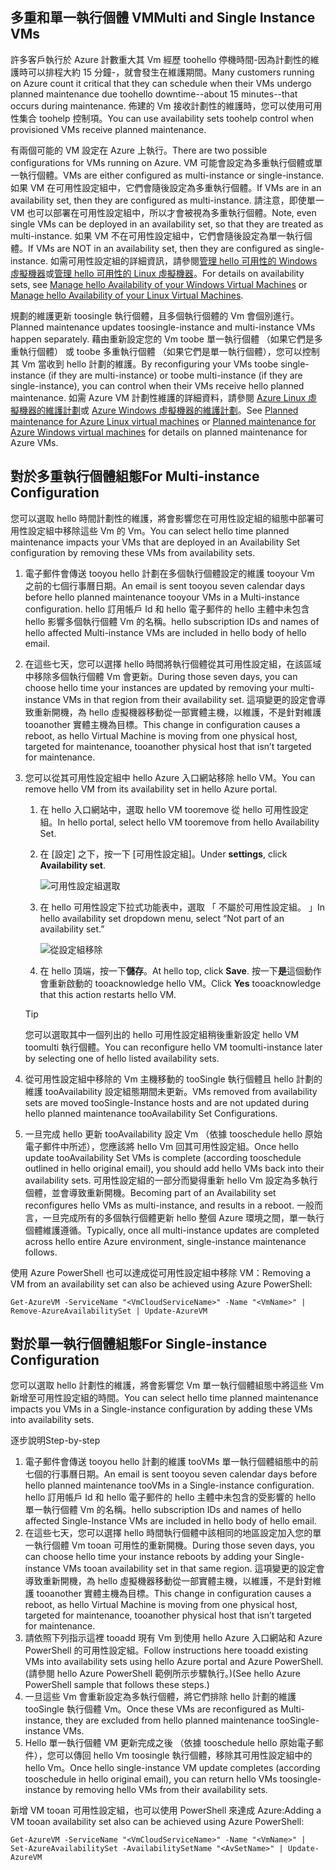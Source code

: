 

## <a name="multi-and-single-instance-vms"></a><span data-ttu-id="2ba39-101">多重和單一執行個體 VM</span><span class="sxs-lookup"><span data-stu-id="2ba39-101">Multi and Single Instance VMs</span></span>
<span data-ttu-id="2ba39-102">許多客戶執行於 Azure 計數重大其 Vm 經歷 toohello 停機時間-因為計劃性的維護時可以排程大約 15 分鐘-，就會發生在維護期間。</span><span class="sxs-lookup"><span data-stu-id="2ba39-102">Many customers running on Azure count it critical that they can schedule when their VMs undergo planned maintenance due toohello downtime--about 15 minutes--that occurs during maintenance.</span></span> <span data-ttu-id="2ba39-103">佈建的 Vm 接收計劃性的維護時，您可以使用可用性集合 toohelp 控制項。</span><span class="sxs-lookup"><span data-stu-id="2ba39-103">You can use availability sets toohelp control when provisioned VMs receive planned maintenance.</span></span>

<span data-ttu-id="2ba39-104">有兩個可能的 VM 設定在 Azure 上執行。</span><span class="sxs-lookup"><span data-stu-id="2ba39-104">There are two possible configurations for VMs running on Azure.</span></span> <span data-ttu-id="2ba39-105">VM 可能會設定為多重執行個體或單一執行個體。</span><span class="sxs-lookup"><span data-stu-id="2ba39-105">VMs are either configured as multi-instance or single-instance.</span></span> <span data-ttu-id="2ba39-106">如果 VM 在可用性設定組中，它們會隨後設定為多重執行個體。</span><span class="sxs-lookup"><span data-stu-id="2ba39-106">If VMs are in an availability set, then they are configured as multi-instance.</span></span> <span data-ttu-id="2ba39-107">請注意，即使單一 VM 也可以部署在可用性設定組中，所以才會被視為多重執行個體。</span><span class="sxs-lookup"><span data-stu-id="2ba39-107">Note, even single VMs can be deployed in an availability set, so that they are treated as multi-instance.</span></span> <span data-ttu-id="2ba39-108">如果 VM 不在可用性設定組中，它們會隨後設定為單一執行個體。</span><span class="sxs-lookup"><span data-stu-id="2ba39-108">If VMs are NOT in an availability set, then they are configured as single-instance.</span></span>  <span data-ttu-id="2ba39-109">如需可用性設定組的詳細資訊，請參閱[管理 hello 可用性的 Windows 虛擬機器](../articles/virtual-machines/windows/manage-availability.md?toc=%2fazure%2fvirtual-machines%2fwindows%2ftoc.json)或[管理 hello 可用性的 Linux 虛擬機器](../articles/virtual-machines/linux/manage-availability.md?toc=%2fazure%2fvirtual-machines%2flinux%2ftoc.json)。</span><span class="sxs-lookup"><span data-stu-id="2ba39-109">For details on availability sets, see [Manage hello Availability of your Windows Virtual Machines](../articles/virtual-machines/windows/manage-availability.md?toc=%2fazure%2fvirtual-machines%2fwindows%2ftoc.json) or [Manage hello Availability of your Linux Virtual Machines](../articles/virtual-machines/linux/manage-availability.md?toc=%2fazure%2fvirtual-machines%2flinux%2ftoc.json).</span></span>

<span data-ttu-id="2ba39-110">規劃的維護更新 toosingle 執行個體，且多個執行個體的 Vm 會個別進行。</span><span class="sxs-lookup"><span data-stu-id="2ba39-110">Planned maintenance updates toosingle-instance and multi-instance VMs happen separately.</span></span> <span data-ttu-id="2ba39-111">藉由重新設定您的 Vm toobe 單一執行個體 （如果它們是多重執行個體） 或 toobe 多重執行個體 （如果它們是單一執行個體），您可以控制其 Vm 當收到 hello 計劃的維護。</span><span class="sxs-lookup"><span data-stu-id="2ba39-111">By reconfiguring your VMs toobe single-instance (if they are multi-instance) or toobe multi-instance (if they are single-instance), you can control when their VMs receive hello planned maintenance.</span></span> <span data-ttu-id="2ba39-112">如需 Azure VM 計劃性維護的詳細資料，請參閱 [Azure Linux 虛擬機器的維護計劃](../articles/virtual-machines/linux/planned-maintenance.md?toc=%2fazure%2fvirtual-machines%2flinux%2ftoc.json)或 [Azure Windows 虛擬機器的維護計劃](../articles/virtual-machines/windows/planned-maintenance.md?toc=%2fazure%2fvirtual-machines%2fwindows%2ftoc.json)。</span><span class="sxs-lookup"><span data-stu-id="2ba39-112">See [Planned maintenance for Azure Linux virtual machines](../articles/virtual-machines/linux/planned-maintenance.md?toc=%2fazure%2fvirtual-machines%2flinux%2ftoc.json) or [Planned maintenance for Azure Windows virtual machines](../articles/virtual-machines/windows/planned-maintenance.md?toc=%2fazure%2fvirtual-machines%2fwindows%2ftoc.json) for details on planned maintenance for Azure VMs.</span></span>

## <a name="for-multi-instance-configuration"></a><span data-ttu-id="2ba39-113">對於多重執行個體組態</span><span class="sxs-lookup"><span data-stu-id="2ba39-113">For Multi-instance Configuration</span></span>
<span data-ttu-id="2ba39-114">您可以選取 hello 時間計劃性的維護，將會影響您在可用性設定組的組態中部署可用性設定組中移除這些 Vm 的 Vm。</span><span class="sxs-lookup"><span data-stu-id="2ba39-114">You can select hello time planned maintenance impacts your VMs that are deployed in an Availability Set configuration by removing these VMs from availability sets.</span></span>

1. <span data-ttu-id="2ba39-115">電子郵件會傳送 tooyou hello 計劃在多個執行個體設定的維護 tooyour Vm 之前的七個行事曆日期。</span><span class="sxs-lookup"><span data-stu-id="2ba39-115">An email is sent tooyou seven calendar days before hello planned maintenance tooyour VMs in a Multi-instance configuration.</span></span> <span data-ttu-id="2ba39-116">hello 訂用帳戶 Id 和 hello 電子郵件的 hello 主體中未包含 hello 影響多個執行個體 Vm 的名稱。</span><span class="sxs-lookup"><span data-stu-id="2ba39-116">hello subscription IDs and names of hello affected Multi-instance VMs are included in hello body of hello email.</span></span>
2. <span data-ttu-id="2ba39-117">在這些七天，您可以選擇 hello 時間將執行個體從其可用性設定組，在該區域中移除多個執行個體 Vm 會更新。</span><span class="sxs-lookup"><span data-stu-id="2ba39-117">During those seven days, you can choose hello time your instances are updated by removing your multi-instance VMs in that region from their availability set.</span></span> <span data-ttu-id="2ba39-118">這項變更的設定會導致重新開機，為 hello 虛擬機器移動從一部實體主機，以維護，不是針對維護 tooanother 實體主機為目標。</span><span class="sxs-lookup"><span data-stu-id="2ba39-118">This change in configuration causes a reboot, as hello Virtual Machine is moving from one physical host, targeted for maintenance, tooanother physical host that isn’t targeted for maintenance.</span></span>
3. <span data-ttu-id="2ba39-119">您可以從其可用性設定組中 hello Azure 入口網站移除 hello VM。</span><span class="sxs-lookup"><span data-stu-id="2ba39-119">You can remove hello VM from its availability set in hello Azure portal.</span></span>

   1. <span data-ttu-id="2ba39-120">在 hello 入口網站中，選取 hello VM tooremove 從 hello 可用性設定組。</span><span class="sxs-lookup"><span data-stu-id="2ba39-120">In hello portal, select hello VM tooremove from hello Availability Set.</span></span>  

   2. <span data-ttu-id="2ba39-121">在 [設定] 之下，按一下 [可用性設定組]。</span><span class="sxs-lookup"><span data-stu-id="2ba39-121">Under **settings**, click **Availability set**.</span></span>

      ![可用性設定組選取](./media/virtual-machines-planned-maintenance-schedule/availabilitysetselection.png)

   3. <span data-ttu-id="2ba39-123">在 hello 可用性設定下拉式功能表中，選取 「 不屬於可用性設定組。 」</span><span class="sxs-lookup"><span data-stu-id="2ba39-123">In hello availability set dropdown menu, select “Not part of an availability set.”</span></span>

      ![從設定組移除](./media/virtual-machines-planned-maintenance-schedule/availabilitysetwarning.png)

   4. <span data-ttu-id="2ba39-125">在 hello 頂端，按一下**儲存**。</span><span class="sxs-lookup"><span data-stu-id="2ba39-125">At hello top, click **Save**.</span></span> <span data-ttu-id="2ba39-126">按一下**是**這個動作會重新啟動的 tooacknowledge hello VM。</span><span class="sxs-lookup"><span data-stu-id="2ba39-126">Click **Yes** tooacknowledge that this action restarts hello VM.</span></span>

   >[!TIP]
   ><span data-ttu-id="2ba39-127">您可以選取其中一個列出的 hello 可用性設定組稍後重新設定 hello VM toomulti 執行個體。</span><span class="sxs-lookup"><span data-stu-id="2ba39-127">You can reconfigure hello VM toomulti-instance later by selecting one of hello listed availability sets.</span></span>

4. <span data-ttu-id="2ba39-128">從可用性設定組中移除的 Vm 主機移動的 tooSingle 執行個體且 hello 計劃的維護 tooAvailability 設定組態期間未更新。</span><span class="sxs-lookup"><span data-stu-id="2ba39-128">VMs removed from availability sets are moved tooSingle-Instance hosts and are not updated during hello planned maintenance tooAvailability Set Configurations.</span></span>
5. <span data-ttu-id="2ba39-129">一旦完成 hello 更新 tooAvailability 設定 Vm （依據 tooschedule hello 原始電子郵件中所述），您應該將 hello Vm 回其可用性設定組。</span><span class="sxs-lookup"><span data-stu-id="2ba39-129">Once hello update tooAvailability Set VMs is complete (according tooschedule outlined in hello original email), you should add hello VMs back into their availability sets.</span></span> <span data-ttu-id="2ba39-130">可用性設定組的一部分而變得重新 hello Vm 設定為多執行個體，並會導致重新開機。</span><span class="sxs-lookup"><span data-stu-id="2ba39-130">Becoming part of an Availability set reconfigures hello VMs as multi-instance, and results in a reboot.</span></span> <span data-ttu-id="2ba39-131">一般而言，一旦完成所有的多個執行個體更新 hello 整個 Azure 環境之間，單一執行個體維護遵循。</span><span class="sxs-lookup"><span data-stu-id="2ba39-131">Typically, once all multi-instance updates are completed across hello entire Azure environment, single-instance maintenance follows.</span></span>

<span data-ttu-id="2ba39-132">使用 Azure PowerShell 也可以達成從可用性設定組中移除 VM：</span><span class="sxs-lookup"><span data-stu-id="2ba39-132">Removing a VM from an availability set can also be achieved using Azure PowerShell:</span></span>

```
Get-AzureVM -ServiceName "<VmCloudServiceName>" -Name "<VmName>" | Remove-AzureAvailabilitySet | Update-AzureVM
```

## <a name="for-single-instance-configuration"></a><span data-ttu-id="2ba39-133">對於單一執行個體組態</span><span class="sxs-lookup"><span data-stu-id="2ba39-133">For Single-instance Configuration</span></span>
<span data-ttu-id="2ba39-134">您可以選取 hello 計劃性的維護，將會影響您 Vm 單一執行個體組態中將這些 Vm 新增至可用性設定組的時間。</span><span class="sxs-lookup"><span data-stu-id="2ba39-134">You can select hello time planned maintenance impacts you VMs in a Single-instance configuration by adding these VMs into availability sets.</span></span>

<span data-ttu-id="2ba39-135">逐步說明</span><span class="sxs-lookup"><span data-stu-id="2ba39-135">Step-by-step</span></span>

1. <span data-ttu-id="2ba39-136">電子郵件會傳送 tooyou hello 計劃的維護 tooVMs 單一執行個體組態中的前七個的行事曆日期。</span><span class="sxs-lookup"><span data-stu-id="2ba39-136">An email is sent tooyou seven calendar days before hello planned maintenance tooVMs in a Single-instance configuration.</span></span> <span data-ttu-id="2ba39-137">hello 訂用帳戶 Id 和 hello 電子郵件的 hello 主體中未包含的受影響的 hello 單一執行個體 Vm 的名稱。</span><span class="sxs-lookup"><span data-stu-id="2ba39-137">hello subscription IDs and names of hello affected Single-Instance VMs are included in hello body of hello email.</span></span>
2. <span data-ttu-id="2ba39-138">在這些七天，您可以選擇 hello 時間執行個體中該相同的地區設定加入您的單一執行個體 Vm tooan 可用性的重新開機。</span><span class="sxs-lookup"><span data-stu-id="2ba39-138">During those seven days, you can choose hello time your instance reboots by adding your Single-instance VMs tooan availability set in that same region.</span></span> <span data-ttu-id="2ba39-139">這項變更的設定會導致重新開機，為 hello 虛擬機器移動從一部實體主機，以維護，不是針對維護 tooanother 實體主機為目標。</span><span class="sxs-lookup"><span data-stu-id="2ba39-139">This change in configuration causes a reboot, as hello Virtual Machine is moving from one physical host, targeted for maintenance, tooanother physical host that isn’t targeted for maintenance.</span></span>
3. <span data-ttu-id="2ba39-140">請依照下列指示這裡 tooadd 現有 Vm 到使用 hello Azure 入口網站和 Azure PowerShell 的可用性設定組。</span><span class="sxs-lookup"><span data-stu-id="2ba39-140">Follow instructions here tooadd existing VMs into availability sets using hello Azure portal and Azure PowerShell.</span></span> <span data-ttu-id="2ba39-141">(請參閱 hello Azure PowerShell 範例所示步驟執行。)</span><span class="sxs-lookup"><span data-stu-id="2ba39-141">(See hello Azure PowerShell sample that follows these steps.)</span></span>
4. <span data-ttu-id="2ba39-142">一旦這些 Vm 會重新設定為多執行個體，將它們排除 hello 計劃的維護 tooSingle 執行個體 Vm。</span><span class="sxs-lookup"><span data-stu-id="2ba39-142">Once these VMs are reconfigured as Multi-instance, they are excluded from hello planned maintenance tooSingle-instance VMs.</span></span>
5. <span data-ttu-id="2ba39-143">Hello 單一執行個體 VM 更新完成之後 （依據 tooschedule hello 原始電子郵件），您可以傳回 hello Vm toosingle 執行個體，移除其可用性設定組中的 hello Vm。</span><span class="sxs-lookup"><span data-stu-id="2ba39-143">Once hello single-instance VM update completes (according tooschedule in hello original email), you can return hello VMs toosingle-instance by removing hello VMs from their availability sets.</span></span>

<span data-ttu-id="2ba39-144">新增 VM tooan 可用性設定組，也可以使用 PowerShell 來達成 Azure:</span><span class="sxs-lookup"><span data-stu-id="2ba39-144">Adding a VM tooan availability set also can be achieved using Azure PowerShell:</span></span>

    Get-AzureVM -ServiceName "<VmCloudServiceName>" -Name "<VmName>" | Set-AzureAvailabilitySet -AvailabilitySetName "<AvSetName>" | Update-AzureVM

<!--Anchors-->



<!--Link references-->
[Virtual Machines Manage Availability]: virtual-machines-windows-tutorial.md
[Understand planned versus unplanned maintenance]: virtual-machines-manage-availability.md#Understand-planned-versus-unplanned-maintenance/
